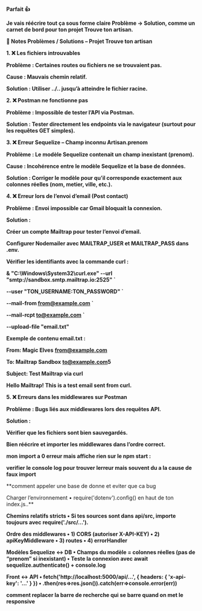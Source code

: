 **Parfait 👍**

**Je vais réécrire tout ça sous forme claire Problème → Solution, comme un carnet de bord pour ton projet Trouve ton artisan.**



**📒 Notes Problèmes / Solutions – Projet Trouve ton artisan**

**1. ❌ Les fichiers introuvables**



**Problème : Certaines routes ou fichiers ne se trouvaient pas.**

**Cause : Mauvais chemin relatif.**

**Solution : Utiliser ../.. jusqu’à atteindre le fichier racine.**



**2. ❌ Postman ne fonctionne pas**



**Problème : Impossible de tester l’API via Postman.**

**Solution : Tester directement les endpoints via le navigateur (surtout pour les requêtes GET simples).**



**3. ❌ Erreur Sequelize – Champ inconnu Artisan.prenom**



**Problème : Le modèle Sequelize contenait un champ inexistant (prenom).**

**Cause : Incohérence entre le modèle Sequelize et la base de données.**

**Solution : Corriger le modèle pour qu’il corresponde exactement aux colonnes réelles (nom, metier, ville, etc.).**



**4. ❌ Erreur lors de l’envoi d’email (Post contact)**



**Problème : Envoi impossible car Gmail bloquait la connexion.**

**Solution :**



**Créer un compte Mailtrap pour tester l’envoi d’email.**



**Configurer Nodemailer avec MAILTRAP\_USER et MAILTRAP\_PASS dans .env.**



**Vérifier les identifiants avec la commande curl :**



**\& "C:\\Windows\\System32\\curl.exe" --url "smtp://sandbox.smtp.mailtrap.io:2525" `**

**--user "TON\_USERNAME:TON\_PASSWORD" `**

**--mail-from from@example.com `**

**--mail-rcpt to@example.com `**

**--upload-file "email.txt"**





**Exemple de contenu email.txt :**



**From: Magic Elves** [**from@example.com**](mailto:from@example.com)

**To: Mailtrap Sandbox** [**to@example.com**](mailto:to@example.com)**5**

**Subject: Test Mailtrap via curl**



**Hello Mailtrap! This is a test email sent from curl.**



**5. ❌ Erreurs dans les middlewares sur Postman**



**Problème : Bugs liés aux middlewares lors des requêtes API.**

**Solution :**



**Vérifier que les fichiers sont bien sauvegardés.**



**Bien réécrire et importer les middlewares dans l’ordre correct.**





**mon import a 0 erreur mais affiche rien sur le npm start :**



**verifier le console log pour trouver lerreur mais souvent du a la cause de faux import**





\*\*comment appeler  une base de donne et eviter que  ca bug



Charger l’environnement • require('dotenv').config() en haut de ton index.js..\*\*



**Chemins relatifs stricts • Si tes sources sont dans api/src, importe toujours avec require('./src/…').**



**Ordre des middlewares • 1) CORS (autoriser X-API-KEY) • 2) apiKeyMiddleware • 3) routes • 4) errorHandler**



**Modèles Sequelize ↔ DB • Champs du modèle = colonnes réelles (pas de “prenom” si inexistant) • Teste la connexion avec await sequelize.authenticate() + console.log**



**Front ↔ API • fetch('http://localhost:5000/api/…', { headers: { 'x-api-key': '…' } }) • .then(res=>res.json()).catch(err=>console.error(err))**





**comment replacer la barre de recherche qui se barre quand on met le responsive** 


